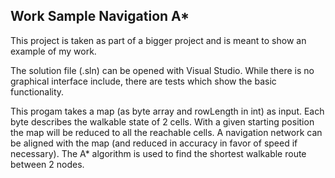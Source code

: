 ## Work Sample Navigation A*
This project is taken as part of a bigger project and is meant to show an example of my work.

The solution file (.sln) can be opened with Visual Studio. While there is no graphical interface include, there are tests which show the basic functionality.

This progam takes a map (as byte array and rowLength in int) as input. Each byte describes the walkable state of 2 cells. With a given starting position the map will be reduced to all the reachable cells. 
A navigation network can be aligned with the map (and reduced in accuracy in favor of speed if necessary). The A* algorithm is used to find the shortest walkable route between 2 nodes.
